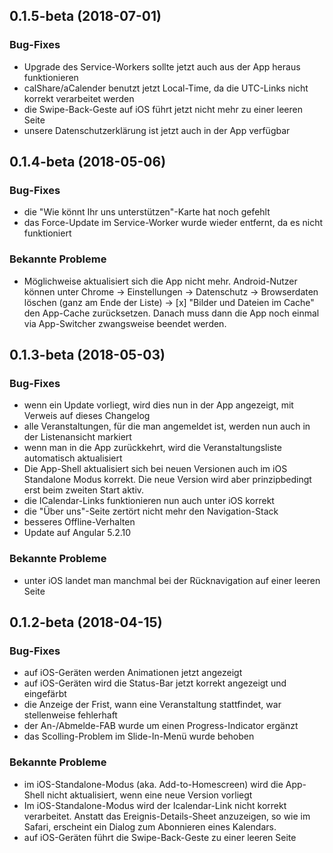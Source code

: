 ## 0.1.5-beta (2018-07-01)

### Bug-Fixes
* Upgrade des Service-Workers sollte jetzt auch aus der App heraus funktionieren
* calShare/aCalender benutzt jetzt Local-Time, da die UTC-Links nicht korrekt verarbeitet werden
* die Swipe-Back-Geste auf iOS führt jetzt nicht mehr zu einer leeren Seite
* unsere Datenschutzerklärung ist jetzt auch in der App verfügbar

## 0.1.4-beta (2018-05-06)

### Bug-Fixes
* die "Wie könnt Ihr uns unterstützen"-Karte hat noch gefehlt
* das Force-Update im Service-Worker wurde wieder entfernt, da es nicht funktioniert

### Bekannte Probleme
* Möglichweise aktualisiert sich die App nicht mehr. Android-Nutzer können unter Chrome -> Einstellungen -> Datenschutz -> Browserdaten löschen (ganz am Ende der Liste) -> \[x] "Bilder und Dateien im Cache" den App-Cache zurücksetzen. Danach muss dann die App noch einmal via App-Switcher zwangsweise beendet werden.

## 0.1.3-beta (2018-05-03)

### Bug-Fixes
* wenn ein Update vorliegt, wird dies nun in der App angezeigt, mit Verweis auf dieses Changelog
* alle Veranstaltungen, für die man angemeldet ist, werden nun auch in der Listenansicht markiert
* wenn man in die App zurückkehrt, wird die Veranstaltungsliste automatisch aktualisiert
* Die App-Shell aktualisiert sich bei neuen Versionen auch im iOS Standalone Modus korrekt. Die neue Version wird aber prinzipbedingt erst beim zweiten Start aktiv.
* die ICalendar-Links funktionieren nun auch unter iOS korrekt
* die "Über uns"-Seite zertört nicht mehr den Navigation-Stack
* besseres Offline-Verhalten
* Update auf Angular 5.2.10

### Bekannte Probleme
* unter iOS landet man manchmal bei der Rücknavigation auf einer leeren Seite

## 0.1.2-beta (2018-04-15)

### Bug-Fixes
* auf iOS-Geräten werden Animationen jetzt angezeigt
* auf iOS-Geräten wird die Status-Bar jetzt korrekt angezeigt und eingefärbt
* die Anzeige der Frist, wann eine Veranstaltung stattfindet, war stellenweise fehlerhaft
* der An-/Abmelde-FAB wurde um einen Progress-Indicator ergänzt
* das Scolling-Problem im Slide-In-Menü wurde behoben

### Bekannte Probleme
* im iOS-Standalone-Modus (aka. Add-to-Homescreen) wird die App-Shell nicht aktualisiert, wenn eine neue Version vorliegt
* Im iOS-Standalone-Modus wird der Icalendar-Link nicht korrekt verarbeitet. Anstatt das Ereignis-Details-Sheet anzuzeigen, so wie im Safari, erscheint ein Dialog zum Abonnieren eines Kalendars.
* auf iOS-Geräten führt die Swipe-Back-Geste zu einer leeren Seite
